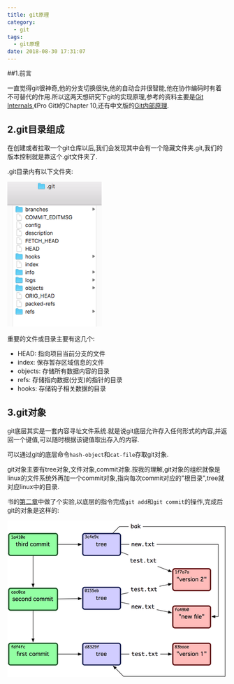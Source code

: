 ```yaml
---
title: git原理
category:
  - git
tags:
  - git原理
date: 2018-08-30 17:31:07
---
```


##1.前言

一直觉得git很神奇,他的分支切换很快,他的自动合并很智能,他在协作编码时有着不可替代的作用.所以这两天想研究下git的实现原理,参考的资料主要是[Git Internals](https://git-scm.com/book/en/v2/Git-Internals-Plumbing-and-Porcelain),《Pro Git》的Chapter 10,还有中文版的[Git内部原理](https://git-scm.com/book/zh/v1/Git-%E5%86%85%E9%83%A8%E5%8E%9F%E7%90%86-%E5%BA%95%E5%B1%82%E5%91%BD%E4%BB%A4-Plumbing-%E5%92%8C%E9%AB%98%E5%B1%82%E5%91%BD%E4%BB%A4-Porcelain).

<!-- more -->

## 2.git目录组成

在创建或者拉取一个git仓库以后,我们会发现其中会有一个隐藏文件夹.git,我们的版本控制就是靠这个.git文件夹了.

.git目录内有以下文件夹:

![git目录](git原理(一)/git目录.png)

重要的文件或目录主要有这几个:

* HEAD: 指向项目当前分支的文件
* index: 保存暂存区域信息的文件
* objects: 存储所有数据内容的目录
* refs: 存储指向数据(分支)的指针的目录
* hooks: 存储钩子相关数据的目录

## 3.git对象

git底层其实是一套内容寻址文件系统.就是说git底层允许存入任何形式的内容,并返回一个键值,可以随时根据该键值取出存入的内容.

可以通过git的底层命令`hash-object`和`cat-file`存取git对象.

git对象主要有tree对象,文件对象,commit对象.按我的理解,git对象的组织就像是linux的文件系统外再加一个commit对象,指向每次commit对应的"根目录",tree就对应linux中的目录.

书的[第二章](https://git-scm.com/book/zh/v1/Git-%E5%86%85%E9%83%A8%E5%8E%9F%E7%90%86-Git-%E5%AF%B9%E8%B1%A1)中做了个实验,以底层的指令完成`git add`和`git commit`的操作,完成后git的对象是这样的:

![git-trial](git原理(一)/git-trial.png)

